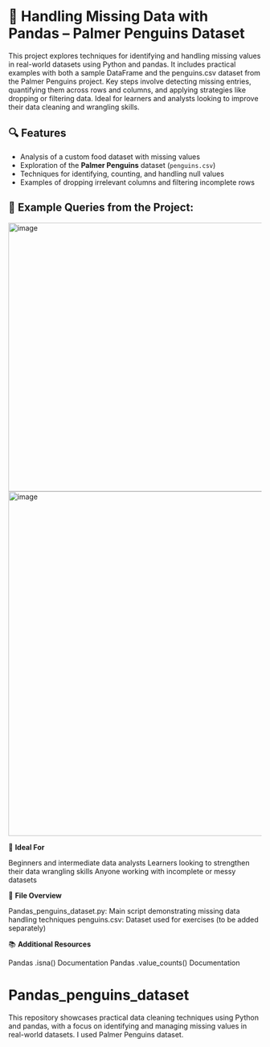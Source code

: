 
# 🐧 Handling Missing Data with Pandas – Palmer Penguins Dataset

This project explores techniques for identifying and handling missing values in real-world datasets using Python and pandas. It includes practical examples with both a sample DataFrame and the penguins.csv dataset from the Palmer Penguins project. Key steps involve detecting missing entries, quantifying them across rows and columns, and applying strategies like dropping or filtering data. Ideal for learners and analysts looking to improve their data cleaning and wrangling skills.


## 🔍 Features

- Analysis of a custom food dataset with missing values
- Exploration of the **Palmer Penguins** dataset (`penguins.csv`)
- Techniques for identifying, counting, and handling null values
- Examples of dropping irrelevant columns and filtering incomplete rows

## 📌 Example Queries from the Project:

<img width="585" height="535" alt="image" src="https://github.com/user-attachments/assets/e7faeaa1-15a3-4500-9237-9ae283d4ebcd" />

<img width="852" height="686" alt="image" src="https://github.com/user-attachments/assets/f1500c88-4b6c-406c-9403-f83f2e8486e6" />


🎯 **Ideal For**

Beginners and intermediate data analysts
Learners looking to strengthen their data wrangling skills
Anyone working with incomplete or messy datasets

📁 **File Overview**

Pandas_penguins_dataset.py: Main script demonstrating missing data handling techniques
penguins.csv: Dataset used for exercises (to be added separately)

📚 **Additional Resources**

Pandas .isna() Documentation
Pandas .value_counts() Documentation


# Pandas_penguins_dataset
This repository showcases practical data cleaning techniques using Python and pandas, with a focus on identifying and managing missing values in real-world datasets. I used Palmer Penguins dataset.
